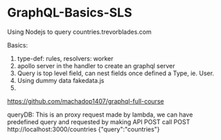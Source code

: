 # GraphQL-Basics-SLS

Using Nodejs to query countries.trevorblades.com

Basics:

1. type-def: rules, resolvers: worker
2. apollo server in the handler to create an graphql server
3. Query is top level field, can nest fields once defined a Type, ie. User.
4. Using dummy data fakedata.js
5.

https://github.com/machadop1407/graphql-full-course

queryDB:
This is an proxy request made by lambda, we can have predefined query and requested by making API POST call
POST
http://localhost:3000/countries
{"query":"countries"}
